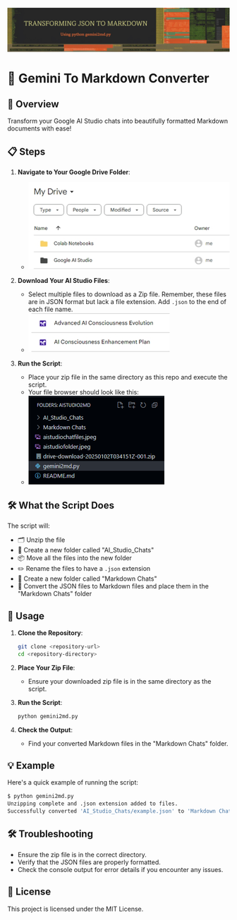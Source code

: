 ![](banner.jpeg)

# 🚀 Gemini To Markdown Converter

## 🌟 Overview

Transform your Google AI Studio chats into beautifully formatted Markdown documents with ease!

## 📋 Steps

1. **Navigate to Your Google Drive Folder**:
   - ![Google AI Studio](aistudiofolder.jpeg)

2. **Download Your AI Studio Files**:
   - Select multiple files to download as a Zip file. Remember, these files are in JSON format but lack a file extension. Add `.json` to the end of each file name.
   - ![Download AI Studio Files](aistudiochatfiles.jpeg)

3. **Run the Script**:
   - Place your zip file in the same directory as this repo and execute the script.
   - Your file browser should look like this:
   - ![File Browser](filebrowser.png)

## 🛠️ What the Script Does

The script will:
- 🗂️ Unzip the file
- 📁 Create a new folder called "AI_Studio_Chats"
- 📦 Move all the files into the new folder
- ✏️ Rename the files to have a `.json` extension
- 📁 Create a new folder called "Markdown Chats"
- 🔄 Convert the JSON files to Markdown files and place them in the "Markdown Chats" folder

## 🚀 Usage

1. **Clone the Repository**:
   ```sh
   git clone <repository-url>
   cd <repository-directory>
   ```

2. **Place Your Zip File**:
   - Ensure your downloaded zip file is in the same directory as the script.

3. **Run the Script**:
   ```sh
   python gemini2md.py
   ```

4. **Check the Output**:
   - Find your converted Markdown files in the "Markdown Chats" folder.

## 💡 Example

Here's a quick example of running the script:

```sh
$ python gemini2md.py
Unzipping complete and .json extension added to files.
Successfully converted 'AI_Studio_Chats/example.json' to 'Markdown Chats/example.md'
```

## 🛠️ Troubleshooting

- Ensure the zip file is in the correct directory.
- Verify that the JSON files are properly formatted.
- Check the console output for error details if you encounter any issues.

## 📜 License

This project is licensed under the MIT License.
